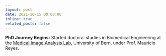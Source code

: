 ```yaml
---
layout: post
date: 2021-10-15 00:00:00
inline: true
related_posts: false
---
```


**PhD Journey Begins:** Started doctoral studies in Biomedical Engineering at the [Medical Image Analysis Lab](https://www.artorg.unibe.ch/research/mia/index_eng.html), University of Bern, under Prof. Mauricio Reyes.
